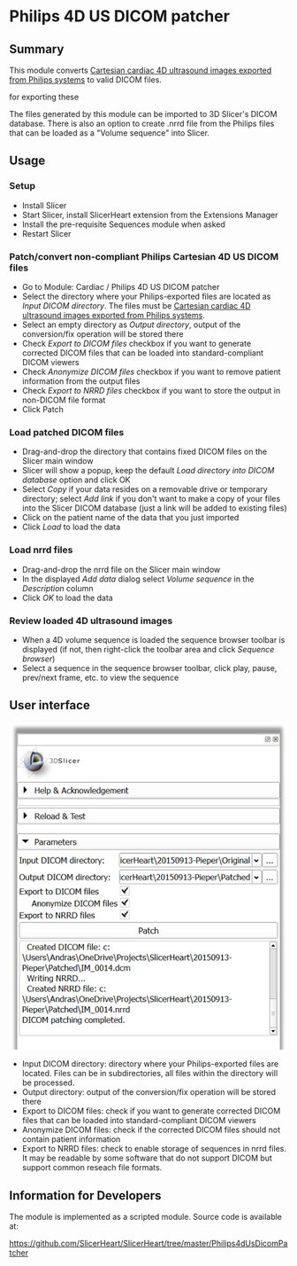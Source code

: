 # Philips 4D US DICOM patcher

## Summary

This module converts [Cartesian cardiac 4D ultrasound images exported from Philips systems](ImageImportExport.md#import-philips-4d-cardiac-images) to valid DICOM files.

for exporting these 

The files generated by this module can be imported to 3D Slicer's DICOM database. There is also an option to create .nrrd file from the Philips files that can be loaded as a "Volume sequence" into Slicer.

## Usage

### Setup

- Install Slicer
- Start Slicer, install SlicerHeart extension from the Extensions Manager
- Install the pre-requisite Sequences module when asked
- Restart Slicer

### Patch/convert non-compliant Philips Cartesian 4D US DICOM files

- Go to Module: Cardiac / Philips 4D US DICOM patcher
- Select the directory where your Philips-exported files are located as _Input DICOM directory_. The files must be [Cartesian cardiac 4D ultrasound images exported from Philips systems](ImageImportExport.md#import-philips-4d-cardiac-images).
- Select an empty directory as _Output directory_, output of the conversion/fix operation will be stored there
- Check _Export to DICOM files_ checkbox if you want to generate corrected DICOM files that can be loaded into standard-compliant DICOM viewers
- Check _Anonymize DICOM files_ checkbox if you want to remove patient information from the output files
- Check _Export to NRRD files_ checkbox if you want to store the output in non-DICOM file format
- Click Patch

### Load patched DICOM files

- Drag-and-drop the directory that contains fixed DICOM files on the Slicer main window
- Slicer will show a popup, keep the default _Load directory into DICOM database_ option and click OK
- Select _Copy_ if your data resides on a removable drive or temporary directory; select _Add link_ if you don't want to make a copy of your files into the Slicer DICOM database (just a link will be added to existing files)
- Click on the patient name of the data that you just imported
- Click _Load_ to load the data

### Load nrrd files

* Drag-and-drop the nrrd file on the Slicer main window
* In the displayed _Add data_ dialog select _Volume sequence_ in the _Description_ column
* Click _OK_ to load the data

### Review loaded 4D ultrasound images

- When a 4D volume sequence is loaded the sequence browser toolbar is displayed (if not, then right-click the toolbar area and click _Sequence browser_)
- Select a sequence in the sequence browser toolbar, click play, pause, prev/next frame, etc. to view the sequence

## User interface

![Philips4dUsDicomPatcher module GUI](Philips4dUsDicomPatcher.png)

- Input DICOM directory: directory where your Philips-exported files are located. Files can be in subdirectories, all files within the directory will be processed.
- Output directory: output of the conversion/fix operation will be stored there
- Export to DICOM files: check if you want to generate corrected DICOM files that can be loaded into standard-compliant DICOM viewers
- Anonymize DICOM files: check if the corrected DICOM files should not contain patient information
- Export to NRRD files: check to enable storage of sequences in nrrd files. It may be readable by some software that do not support DICOM but support common reseach file formats.

## Information for Developers

The module is implemented as a scripted module. Source code is available at:

https://github.com/SlicerHeart/SlicerHeart/tree/master/Philips4dUsDicomPatcher

